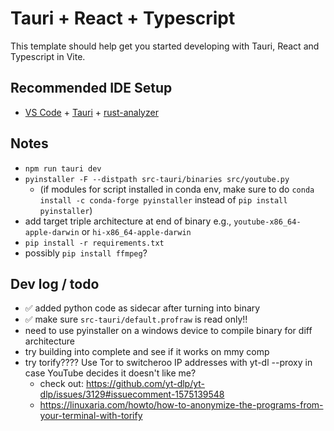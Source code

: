 # Tauri + React + Typescript

This template should help get you started developing with Tauri, React and Typescript in Vite.

## Recommended IDE Setup

- [VS Code](https://code.visualstudio.com/) + [Tauri](https://marketplace.visualstudio.com/items?itemName=tauri-apps.tauri-vscode) + [rust-analyzer](https://marketplace.visualstudio.com/items?itemName=rust-lang.rust-analyzer)



## Notes
- `npm run tauri dev`
- `pyinstaller -F --distpath src-tauri/binaries src/youtube.py` 
    - (if modules for script installed in conda env, make sure to do `conda install -c conda-forge pyinstaller` instead of `pip install pyinstaller`)
- add target triple architecture at end of binary e.g., `youtube-x86_64-apple-darwin` or `hi-x86_64-apple-darwin`
- `pip install -r requirements.txt`
- possibly `pip install ffmpeg`?

## Dev log / todo
- ✅ added python code as sidecar after turning into binary
- ✅ make sure `src-tauri/default.profraw` is read only!!
- need to use pyinstaller on a windows device to compile binary for diff architecture
- try building into complete and see if it works on mmy comp
- try torify???? Use Tor to switcheroo IP addresses with yt-dl --proxy in case YouTube decides it doesn't like me?
    - check out: https://github.com/yt-dlp/yt-dlp/issues/3129#issuecomment-1575139548
    - https://linuxaria.com/howto/how-to-anonymize-the-programs-from-your-terminal-with-torify
    
